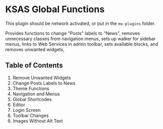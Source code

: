 # KSAS Global Functions
This plugin should be network activated, or put in the `mu-plugins` folder. 

Provides functions to change "Posts" labels to "News", removes unnecessary classes from navigation menus, sets up walker for sidebar menus, links to Web Services in admin toolbar, sets available blocks, and removes unwanted widgets, 

## Table of Contents
 1. Remove Unwanted Widgets
 2. Change Posts Labels to News
 3. Theme Functions
 4. Navigation and Menus
 5. Global Shortcodes
 6. Editor
 7. Login Screen
 8. Toolbar Changes
 9. Images Without Alt Text